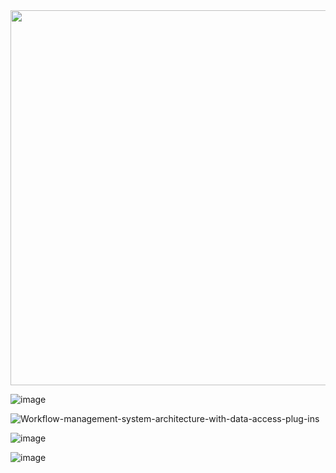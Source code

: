 <img src="https://github.com/eujungkim/prog/assets/7552395/5e7bb9fd-b92d-4b5d-a44b-5d3d2afbe89f" width="600">

![image](https://github.com/eujungkim/prog/assets/7552395/00aad7fe-a62a-4dd2-8483-5f6630e91730)

![Workflow-management-system-architecture-with-data-access-plug-ins](https://github.com/eujungkim/prog/assets/7552395/f68a90fd-c14d-4b22-b146-0bffc35cd311)

![image](https://github.com/eujungkim/prog/assets/7552395/4577e266-3544-4c33-82fc-24773210d0cc)

![image](https://github.com/eujungkim/prog/assets/7552395/a7eeaaf2-95f0-4f52-8d7a-bbbe51aa3685)
